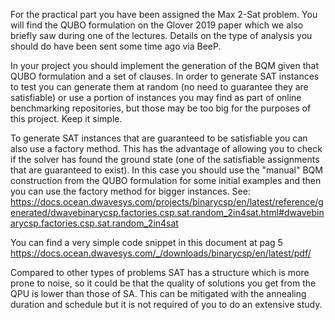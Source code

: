 For the practical part you have been assigned the Max 2-Sat problem.
You will find the QUBO formulation on the Glover 2019 paper which we also briefly saw during one of the lectures. Details on the type of analysis you should do have been sent some time ago via BeeP.

In your project you should implement the generation of the BQM given that QUBO formulation and a set of clauses.
In order to generate SAT instances to test you can generate them at random (no need to guarantee they are satisfiable) or use a portion of instances you may find as part of online benchmarking repositories, but those may be too big for the purposes of this project. Keep it simple.

To generate SAT instances that are guaranteed to be satisfiable you can also use a factory method. This has the advantage of allowing you to check if the solver has found the ground state (one of the satisfiable assignments that are guaranteed to exist). In this case you should use the "manual" BQM construction from the QUBO formulation for some initial examples and then you can use the factory method for bigger instances. See:
https://docs.ocean.dwavesys.com/projects/binarycsp/en/latest/reference/generated/dwavebinarycsp.factories.csp.sat.random_2in4sat.html#dwavebinarycsp.factories.csp.sat.random_2in4sat

You can find a very simple code snippet in this document at pag 5
https://docs.ocean.dwavesys.com/_/downloads/binarycsp/en/latest/pdf/

Compared to other types of problems SAT has a structure which is more prone to noise, so it could be that the quality of solutions you get from the QPU is lower than those of SA. This can be mitigated with the annealing duration and schedule but it is not required of you to do an extensive study.
